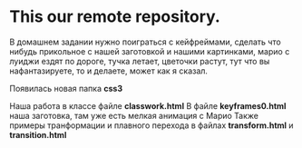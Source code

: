 <h1>This our remote repository.</h1>

В домашнем задании нужно поиграться с кейфреймами, сделать что нибудь прикольное с нашей заготовкой и нашими картинками, марио с луиджи ездят по дороге, тучка летает, цветочки растут, тут что вы нафантазируете, то и делаете, может как я сказал.

Появилась новая папка <b>css3</b> 

Наша работа в классе файле <b>classwork.html</b>
В файле <b>keyframes0.html</b> наша заготовка, там уже есть мелкая анимация с Марио
Также примеры транформации и плавного перехода в файлах <b>transform.html</b>
и <b>transition.html</b>